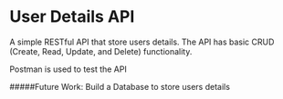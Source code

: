 # User Details API
A simple RESTful API that store users details. 
The API has basic CRUD (Create, Read, Update, and Delete) functionality.

Postman is used to test the API

#####Future Work: Build a Database to store users details